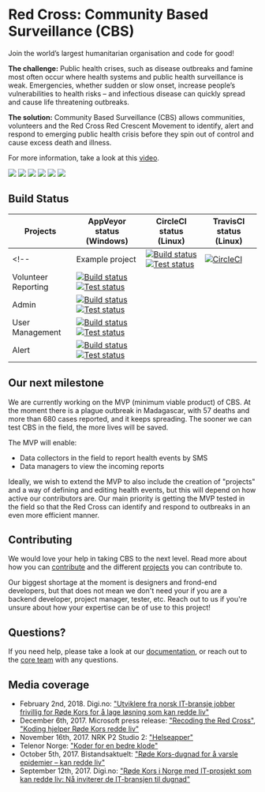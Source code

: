 # Red Cross: Community Based Surveillance (CBS)

Join the world’s largest humanitarian organisation and code for good!

**The challenge:**
Public health crises, such as disease outbreaks and famine most often occur where health systems and public health surveillance is weak. Emergencies, whether sudden or slow onset, increase people’s vulnerabilities to health risks – and infectious disease can quickly spread and cause life threatening outbreaks.

**The solution:**
Community Based Surveillance (CBS) allows communities, volunteers and the Red Cross Red Crescent Movement to identify, alert and respond to emerging public health crisis before they spin out of control and cause excess death and illness.

For more information, take a look at this [video](https://youtu.be/pXkXyb6xTdE).

![](https://img.shields.io/github/stars/ifrcgo/cbs.svg)
![](https://img.shields.io/github/forks/ifrcgo/cbs.svg)
![](https://img.shields.io/github/watchers/ifrcgo/cbs.svg)
![](https://img.shields.io/github/tag/ifrcgo/cbs.svg)
![](https://img.shields.io/github/release/ifrcgo/cbs.svg)
![](https://img.shields.io/github/issues/ifrcgo/cbs.svg)

## Build Status

| Projects  | AppVeyor status (Windows)  | CircleCI status (Linux) | TravisCI status (Linux)
|---|---|---|---|
<!-- | Example project  | [![Build status](https://ci.appveyor.com/api/projects/status/3s33gey8y08ynu4s/branch/master?svg=true)](https://ci.appveyor.com/project/karolikl/cbs-hjk90/branch/master) [![Test status](https://img.shields.io/appveyor/tests/karolikl/cbs-hjk90/master.svg)](https://ci.appveyor.com/project/karolikl/cbs-hjk90/branch/master/tests) | [![CircleCI](https://circleci.com/gh/sheeeng/cbs.png?style=shield&circle-token=df3dc5f6efbc2a267f7805f05a5e91d2878be9fd)](https://circleci.com/gh/sheeeng/cbs) | [![TravisCI Status](https://travis-ci.org/sheeeng/cbs.svg?branch=master)](https://travis-ci.org/sheeeng/cbs) -->
| Volunteer Reporting  | [![Build status](https://ci.appveyor.com/api/projects/status/tt50700nylx40eml/branch/master?svg=true)](https://ci.appveyor.com/project/karolikl/cbs-g81xy/branch/master) [![Test status](https://img.shields.io/appveyor/tests/karolikl/cbs-g81xy/master.svg)](https://ci.appveyor.com/project/karolikl/cbs-g81xy/branch/master/tests) |
| Admin  | [![Build status](https://ci.appveyor.com/api/projects/status/5u26suwgd9co1rgp/branch/master?svg=true)](https://ci.appveyor.com/project/karolikl/cbs-0ntrh/branch/master) [![Test status](https://img.shields.io/appveyor/tests/karolikl/cbs-0ntrh/master.svg)](https://ci.appveyor.com/project/karolikl/cbs-0ntrh/branch/master/tests) |
| User Management  | [![Build status](https://ci.appveyor.com/api/projects/status/yyxiq56hy52iyv50/branch/master?svg=true)](https://ci.appveyor.com/project/karolikl/cbs-83l5k/branch/master) [![Test status](https://img.shields.io/appveyor/tests/karolikl/cbs-83l5k/master.svg)](https://ci.appveyor.com/project/karolikl/cbs-83l5k/branch/master/tests) |
| Alert  | [![Build status](https://ci.appveyor.com/api/projects/status/2lab71gqtq8hkxn8/branch/master?svg=true)](https://ci.appveyor.com/project/karolikl/cbs-q2clx/branch/master) [![Test status](https://img.shields.io/appveyor/tests/karolikl/cbs-q2clx/master.svg)](https://ci.appveyor.com/project/karolikl/cbs-q2clx/branch/master/tests) |

## Our next milestone

We are currently working on the MVP (minimum viable product) of CBS. At the moment there is a plague outbreak in Madagascar, with 57 deaths and more than 680 cases reported, and it keeps spreading. The sooner we can test CBS in the field, the more lives will be saved. 

The MVP will enable: 
- Data collectors in the field to report health events by SMS
- Data managers to view the incoming reports

Ideally, we wish to extend the MVP to also include the creation of "projects" and a way of defining and editing health events, but this will depend on how active our contributors are. Our main priority is getting the MVP tested in the field so that the Red Cross can identify and respond to outbreaks in an even more efficient manner. 

## Contributing

We would love your help in taking CBS to the next level. 
Read more about how you can [contribute](./Documentation/Contribution/contributing.md) and the different [projects](./Documentation/Projects/index.md) you can contribute to. 

Our biggest shortage at the moment is designers and frond-end developers, but that does not mean we don't need your if you are a backend developer, project manager, tester, etc. Reach out to us if you're unsure about how your expertise can be of use to this project!

## Questions?

If you need help, please take a look at our [documentation](https://github.com/IFRCGo/cbs/tree/master/Documentation), or reach out to the [core team](https://github.com/IFRCGo/cbs/blob/master/Documentation/Projects/Core/index.md) with any questions. 

## Media coverage
- February 2nd, 2018. Digi.no: ["Utviklere fra norsk IT-bransje jobber frivillig for Røde Kors for å lage løsning som kan redde liv"](https://www.digi.no/artikler/utviklere-fra-norsk-it-bransje-jobber-frivillig-for-rode-kors-for-a-lage-losning-som-kan-redde-liv/428348)
- December 6th, 2017. Microsoft press release: ["Recoding the Red Cross"](https://news.microsoft.com/europe/features/recoding-the-red-cross/), ["Koding hjelper Røde Kors redde liv"](http://www.mynewsdesk.com/no/microsoft-norge/pressreleases/omkoding-av-roede-kors-2317982)
- November 16th, 2017. NRK P2 Studio 2: ["Helseapper"](https://radio.nrk.no/serie/studio-2-p2/MKRV20017917/16-11-2017#t=57m14s)
- Telenor Norge: ["Koder for en bedre klode"](https://www.telenor.no/om/samfunnsansvar/artikler/codeathon.jsp)
- October 5th, 2017. Bistandsaktuelt: ["Røde Kors-dugnad for å varsle epidemier – kan redde liv"](https://www.bistandsaktuelt.no/nyheter/2017/dugnad-for-epidemi-varsling/)
- September 12th, 2017. Digi.no: ["Røde Kors i Norge med IT-prosjekt som kan redde liv: Nå inviterer de IT-bransjen til dugnad"](https://www.digi.no/artikler/rode-kors-i-norge-med-it-prosjekt-som-kan-redde-liv-na-inviterer-de-it-bransjen-til-dugnad/405602)
